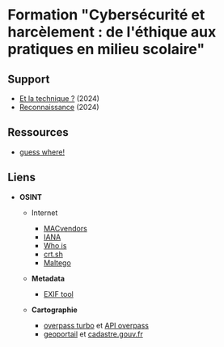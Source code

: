 #  Formation "Cybersécurité et harcèlement : de l'éthique aux pratiques en milieu scolaire"

## Support
* [Et la technique ?](https://github.com/truillet/UT/blob/main/MPLS/supports/intro_Cyber_MPLS.pdf) (2024)
* [Reconnaissance](https://github.com/truillet/UT/blob/main/MPLS/supports/OSINT_Reconnaissance.pdf) (2024)


## Ressources
* [guess where!](https://github.com/truillet/UT/blob/main/MPLS/ressources/guess.jpg)
  
## Liens
* **OSINT**
  * Internet
    * [MACvendors](https://macvendors.com)
    * [IANA](https://www.iana.org/assignments/ipv4-address-space/ipv4-address-space.xhtml)
    * [Who is](https://who.is)
    * [crt.sh](https://crt.sh)
    * [Maltego](https://www.maltego.com)
  
  * **Metadata**
    * [EXIF tool](https://exif.tools)
  
  * **Cartographie**
    * [overpass turbo](https://overpass-turbo.eu) et [API overpass](https://wiki.openstreetmap.org/wiki/Overpass_API)
    * [geoportail](https://www.geoportail.gouv.fr/carte) et [cadastre.gouv.fr](https://www.cadastre.gouv.fr) 

